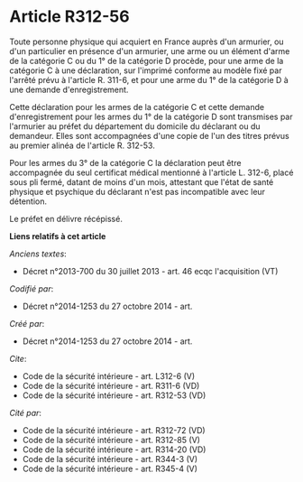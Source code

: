 # Article R312-56

Toute personne physique qui acquiert en France auprès d'un armurier, ou d'un particulier en présence d'un armurier, une arme
ou un élément d'arme de la catégorie C ou du 1° de la catégorie D procède, pour une arme de la catégorie C à une déclaration,
sur l'imprimé conforme au modèle fixé par l'arrêté prévu à l'article R. 311-6, et pour une arme du 1° de la catégorie D à une
demande d'enregistrement. 

Cette déclaration pour les armes de la catégorie C et cette demande d'enregistrement pour les armes du 1° de la catégorie D
sont transmises par l'armurier au préfet du département du domicile du déclarant ou du demandeur. Elles sont accompagnées
d'une copie de l'un des titres prévus au premier alinéa de l'article R. 312-53. 

Pour les armes du 3° de la catégorie C la déclaration peut être accompagnée du seul certificat médical mentionné à l'article
L. 312-6, placé sous pli fermé, datant de moins d'un mois, attestant que l'état de santé physique et psychique du déclarant
n'est pas incompatible avec leur détention. 

Le préfet en délivre récépissé.

**Liens relatifs à cet article**

_Anciens textes_:

  - Décret n°2013-700 du 30 juillet 2013 - art. 46 ecqc l'acquisition (VT)

_Codifié par_:

  - Décret n°2014-1253 du 27 octobre 2014 - art.

_Créé par_:

  - Décret n°2014-1253 du 27 octobre 2014 - art.

_Cite_:

  - Code de la sécurité intérieure - art. L312-6 (V)
  - Code de la sécurité intérieure - art. R311-6 (VD)
  - Code de la sécurité intérieure - art. R312-53 (VD)

_Cité par_:

  - Code de la sécurité intérieure - art. R312-72 (VD)
  - Code de la sécurité intérieure - art. R312-85 (V)
  - Code de la sécurité intérieure - art. R314-20 (VD)
  - Code de la sécurité intérieure - art. R344-3 (V)
  - Code de la sécurité intérieure - art. R345-4 (V)
